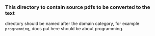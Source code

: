### This directory to contain source pdfs to be converted to the text

directory should be named after the domain category, for example `programming`, docs put here should be about programming.